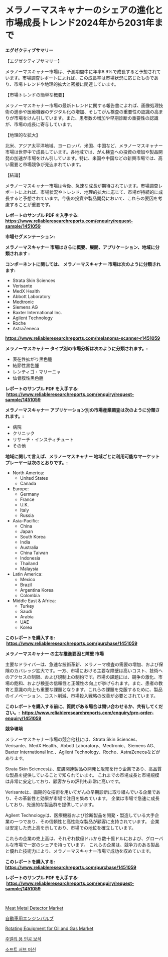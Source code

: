 <p><h1>メラノーマスキャナーのシェアの進化と市場成長トレンド2024年から2031年まで</h1></p><p><strong>エグゼクティブサマリー</strong></p>
<p><p>【エグゼクティブサマリー】</p><p>メラノーマスキャナー市場は、予測期間中に年率8.9%で成長すると予想されています。市場調査レポートによれば、この成長率は市場状況に応じたものであり、市場トレンドや地理的拡大と密接に関連しています。</p><p>【市場トレンドの簡単な概要】</p><p>メラノーマスキャナー市場の最新トレンドに関する報告書によれば、画像処理技術の進歩や医療機器のデジタル化の増加、そしてがん検査の重要性の認識の高まりが市場をけん引しています。また、患者数の増加や早期診断の重要性の認識が、市場の成長に寄与しています。</p><p>【地理的な拡大】</p><p>北米、アジア太平洋地域、ヨーロッパ、米国、中国など、メラノーマスキャナー市場は世界中で成長しています。各地域では、がん検査への投資の増加や製品開発の加速が市場をけん引しています。特に、米国や中国などの新興市場では、高い需要と市場競争が見込まれています。</p><p>【結論】</p><p>メラノーマスキャナー市場は今後、急速な成長が期待されています。市場調査レポートによれば、市場状況やトレンド、地理的拡大に応じて、市場が持続的に成長すると予想されています。今後の投資や製品開発において、これらの要因を考慮することが重要です。</p></p>
<p><strong>レポートのサンプル PDF を入手する: <a href="https://www.reliableresearchreports.com/enquiry/request-sample/1451059">https://www.reliableresearchreports.com/enquiry/request-sample/1451059</a></strong></p>
<p><strong>市場セグメンテーション:</strong></p>
<p><strong> メラノーマスキャナー 市場はさらに概要、展開、アプリケーション、地域に分類されます :</strong></p>
<p><strong>コンポーネントに関しては、 メラノーマスキャナー 市場は次のように分類されます: &nbsp;</strong></p>
<p><ul><li>Strata Skin Sciences</li><li>Verisante</li><li>MedX Health</li><li>Abbott Laboratory</li><li>Medtronic</li><li>Siemens AG</li><li>Baxter International Inc.</li><li>Agilent Technology</li><li>Roche</li><li>AstraZeneca</li></ul></p>
<p><strong><a href="https://www.reliableresearchreports.com/melanoma-scanner-r1451059">https://www.reliableresearchreports.com/melanoma-scanner-r1451059</a></strong></p>
<p><strong> メラノーマスキャナー タイプ別の市場分析は次のように分類されます。:</strong></p>
<p><ul><li>表在性拡がり黒色腫</li><li>結節性黒色腫</li><li>レンティゴ・マリーニャ</li><li>仙骨膜性黒色腫</li></ul></p>
<p><strong>レポートのサンプル PDF を入手する: &nbsp;<a href="https://www.reliableresearchreports.com/enquiry/request-sample/1451059">https://www.reliableresearchreports.com/enquiry/request-sample/1451059</a></strong></p>
<p><strong> メラノーマスキャナー アプリケーション別の市場産業調査は次のように分類されます。:</strong></p>
<p><ul><li>病院</li><li>クリニック</li><li>リサーチ・インスティチュート</li><li>その他</li></ul></p>
<p><strong>地域に関して言えば、メラノーマスキャナー 地域ごとに利用可能なマーケットプレーヤーは次のとおりです。:</strong></p>
<p><ul>
    <li>
        North America:
        <ul>
            <li>United States</li>
            <li>Canada</li>
        </ul>
    </li>
    <li>
        Europe:
        <ul>
            <li>Germany</li>
            <li>France</li>
            <li>U.K.</li>
            <li>Italy</li>
            <li>Russia</li>
        </ul>
    </li>
    <li>
        Asia-Pacific:
        <ul>
            <li>China</li>
            <li>Japan</li>
            <li>South Korea</li>
            <li>India</li>
            <li>Australia</li>
            <li>China Taiwan</li>
            <li>Indonesia</li>
            <li>Thailand</li>
            <li>Malaysia</li>
        </ul>
    </li>
    <li>
        Latin America:
        <ul>
            <li>Mexico</li>
            <li>Brazil</li>
            <li>Argentina Korea</li>
            <li>Colombia</li>
        </ul>
    </li>
    <li>
        Middle East & Africa:
        <ul>
            <li>Turkey</li>
            <li>Saudi</li>
            <li>Arabia</li>
            <li>UAE</li>
            <li>Korea</li>
        </ul>
    </li>
    </ul></p>
<p><strong>このレポートを購入する: &nbsp;<a href="https://www.reliableresearchreports.com/purchase/1451059">https://www.reliableresearchreports.com/purchase/1451059</a></strong></p>
<p><strong>メラノーマスキャナー の主な推進要因と障壁 市場</strong></p>
<p><p>主要なドライバーは、急速な技術革新、メラノーマ検査の需要の増加、および保険のカバレッジ拡大です。一方、市場における主要な障壁は高いコスト、技術へのアクセスの制限、および規制上の制約です。市場の課題には、競争の激化、市場の飽和、および検査の信頼性と正確性の向上が挙げられます。また、患者の教育と意識の向上も重要な課題となります。これらの課題を克服するために、製品のイノベーション、コスト削減、市場投入戦略の改善が必要とされています。</p></p>
<p><strong>このレポートを購入する前に、質問がある場合は問い合わせるか、共有してください。:&nbsp; <a href="https://www.reliableresearchreports.com/enquiry/pre-order-enquiry/1451059">https://www.reliableresearchreports.com/enquiry/pre-order-enquiry/1451059</a></strong></p>
<p><strong>競争環境</strong></p>
<p><p>メラノーマスキャナー市場の競合他社には、Strata Skin Sciences、Verisante、MedX Health、Abbott Laboratory、Medtronic、Siemens AG、Baxter International Inc.、Agilent Technology、Roche、AstraZenecaなどがあります。</p><p>Strata Skin Sciencesは、皮膚関連製品の開発と販売を行う企業であり、高品質な製品を提供していることで知られています。 これまでの市場成長と市場規模は非常に安定しており、顧客からの評判も非常に高いです。</p><p>Verisanteは、画期的な技術を用いてがんの早期診断に取り組んでいる企業であり、その革新性と効果が市場で注目を集めています。 企業は市場で急速に成長しており、先進的な製品群を提供しています。</p><p>Agilent Technologyは、医療機器および診断製品を開発・製造している大手企業の一つであり、その信頼性と高性能な製品が顧客に支持されています。 企業は安定した売上高を示しており、市場での地位を確立しています。</p><p>これらの企業の売上高は、それぞれ数億ドルから数十億ドルにおよび、グローバルな市場で一定のシェアを持っています。 これらの企業は、競争力のある製品と優れた技術力により、メラノーマスキャナー市場で成功を収めています。</p></p>
<p><strong>このレポートを購入する: &nbsp; <a href="https://www.reliableresearchreports.com/purchase/1451059">https://www.reliableresearchreports.com/purchase/1451059</a></strong></p>
<p><strong>レポートのサンプル PDF を入手する: &nbsp;<a href="https://www.reliableresearchreports.com/enquiry/request-sample/1451059">https://www.reliableresearchreports.com/enquiry/request-sample/1451059</a></strong><strong></strong></p>
<p>&nbsp;</p>
<p><p><a href="https://github.com/Whitneyboyettebo9kiw7yr13/Market-Research-Report-List-2/blob/main/meat-metal-detector-market.md">Meat Metal Detector Market</a></p><p><a href="https://github.com/ReyesKohler20231/Market-Research-Report-List-1/blob/main/298764620698.md">自動車用エンジンバルブ</a></p><p><a href="https://github.com/sonuprakash1/Market-Research-Report-List-2/blob/main/rotating-equipment-for-oil-and-gas-market.md">Rotating Equipment for Oil and Gas Market</a></p><p><a href="https://github.com/sammyUltyylrich9067856/Market-Research-Report-List-1/blob/main/230790419132.md">주얼리 용 인공 보석</a></p><p><a href="https://github.com/Elenrrera7685/Market-Research-Report-List-1/blob/main/435578419131.md">소프트 서브 머신</a></p></p>